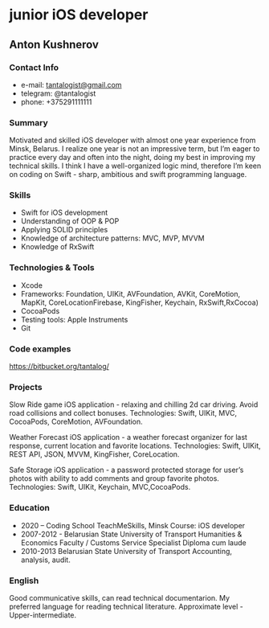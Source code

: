 # junior iOS developer #
## Anton Kushnerov ##

### Contact Info ###
* e-mail: tantalogist@gmail.com
* telegram: @tantalogist
* phone: +375291111111

### Summary ###
Motivated and skilled iOS developer with almost one year experience from Minsk, Belarus. I realize one year is not an impressive term, but I’m eager to practice every day and often into the night, doing my best in improving my technical skills. I think I have a well-organized logic mind, therefore I’m keen on coding on Swift - sharp, ambitious and swift programming language.

### Skills ###
* Swift for iOS development 
* Understanding of OOP & POP
* Applying SOLID principles
* Knowledge of architecture patterns: MVC, MVP, MVVM
* Knowledge of RxSwift

### Technologies & Tools ###
*  Xcode
* Frameworks: Foundation, UIKit, AVFoundation, AVKit, CoreMotion, MapKit, CoreLocationFirebase, KingFisher, Keychain, RxSwift,RxCocoa)
*  CocoaPods
*  Testing tools: Apple Instruments
* Git

### Code examples ###
https://bitbucket.org/tantalog/

### Projects ###
  
  Slow Ride game iOS application - relaxing and chilling 2d car driving. Avoid road collisions and collect bonuses.
  Technologies: Swift, UIKit, MVC, CocoaPods, CoreMotion, AVFoundation.

  Weather Forecast iOS application - a weather forecast organizer for last response, current location and favorite locations.
  Technologies: Swift, UIKit, REST API, JSON, MVVM, KingFisher, CoreLocation.

  Safe Storage iOS application  - a password protected storage for user’s photos with ability to add comments and group favorite photos. 
  Technologies: Swift, UIKit, Keychain, MVC,CocoaPods.
  
  ### Education ###
* 2020 – Coding School TeachMeSkills, Minsk
    Course: iOS developer
* 2007-2012 - Belarusian State University of Transport 
    Humanities & Economics Faculty / Customs Service Specialist
    Diploma cum laude
* 2010-2013 Belarusian State University of Transport
    Accounting, analysis, audit.

### English ### 
Good communicative skills, can read technical documentarion. My preferred language for reading technical literature. Approximate level - Upper-intermediate.
